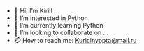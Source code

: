 - 👋 Hi, I’m Kirill
- 👀 I’m interested in Python
- 🌱 I’m currently learning Python
- 💞️ I’m looking to collaborate on ...
- 📫 How to reach me: Kuricinyopta@mail.ru

<!---
keria500/keria500 is a ✨ special ✨ repository because its `README.md` (this file) appears on your GitHub profile.
You can click the Preview link to take a look at your changes.
--->

